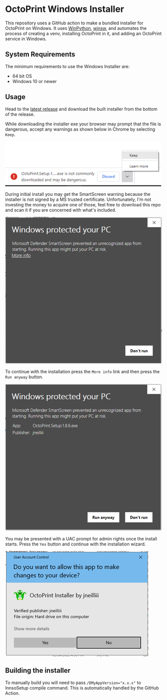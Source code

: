 # OctoPrint Windows Installer

This repository uses a GitHub action to make a bundled installer for OctoPrint on Windows. It uses [WinPython](https://github.com/winpython/winpython), [winsw](https://github.com/winsw/winsw), and automates the process of creating a venv, installing OctoPrint in it, and adding an OctoPrint service in Windows.

## System Requirements

The minimum requirements to use the Windows Installer are:
* 64 bit OS
* Windows 10 or newer

## Usage

Head to the [latest release](https://github.com/jneilliii/OctoPrint-WindowsInstaller/releases/latest) and download the built installer from the bottom of the release.

While downloading the installer exe your browser may prompt that the file is dangerous, accept any warnings as shown below in Chrome by selecting `Keep`.

![download warning](download_warning.png)

During initial install you may get the SmartScreen warning because the installer is not signed by a MS trusted certificate. Unfortunately, I'm not investing the money to acquire one of those, feel free to download this repo and scan it if you are concerned with what's included. 

![smart screen 1](smartscreen_1.png)

To continue with the installation press the `More info` link and then press the `Run anyway` button.

![smart screen 2](smartscreen_2.png)

You may be presented with a UAC prompt for admin rights once the install starts. Press the `Yes` button and continue with the installation wizard. 

![UAC Prompt](uac_prompt.png)

## Building the installer

To manually build you will need to pass `/DMyAppVersion="x.x.x"` to InnsoSetup compile command. This is automatically handled by the GitHub Action.  

